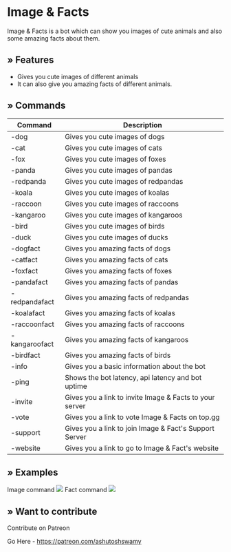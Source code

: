 # Image & Facts

Image & Facts is a bot which can show you images of cute animals and also some amazing facts about them.

## » Features

- Gives you cute images of different animals
- It can also give you amazing facts of different animals.

## » Commands

| Command       | Description                                             |
| ------------- | ------------------------------------------------------- |
| -dog          | Gives you cute images of dogs                           |
| -cat          | Gives you cute images of cats                           |
| -fox          | Gives you cute images of foxes                          |
| -panda        | Gives you cute images of pandas                         |
| -redpanda     | Gives you cute images of redpandas                      |
| -koala        | Gives you cute images of koalas                         |
| -raccoon      | Gives you cute images of raccoons                       |
| -kangaroo     | Gives you cute images of kangaroos                      |
| -bird         | Gives you cute images of birds                          |
| -duck         | Gives you cute images of ducks                          |
| -dogfact      | Gives you amazing facts of dogs                         |
| -catfact      | Gives you amazing facts of cats                         |
| -foxfact      | Gives you amazing facts of foxes                        |
| -pandafact    | Gives you amazing facts of pandas                       |
| -redpandafact | Gives you amazing facts of redpandas                    |
| -koalafact    | Gives you amazing facts of koalas                       |
| -raccoonfact  | Gives you amazing facts of raccoons                     |
| -kangaroofact | Gives you amazing facts of kangaroos                    |
| -birdfact     | Gives you amazing facts of birds                        |
| -info         | Gives you a basic information about the bot             |
| -ping         | Shows the bot latency, api latency and bot uptime       |
| -invite       | Gives you a link to invite Image & Facts to your server |
| -vote         | Gives you a link to vote Image & Facts on top.gg        |
| -support      | Gives you a link to join Image & Fact's Support Server  |
| -website      | Gives you a link to go to Image & Fact's website        |

## » Examples

Image command
<img src="https://i.ibb.co/TBPNjFs/Example1.png">
Fact command
<img src="https://i.ibb.co/Jv62wkB/Example2.png">

## » Want to contribute

Contribute on Patreon

Go Here - https://patreon.com/ashutoshswamy
